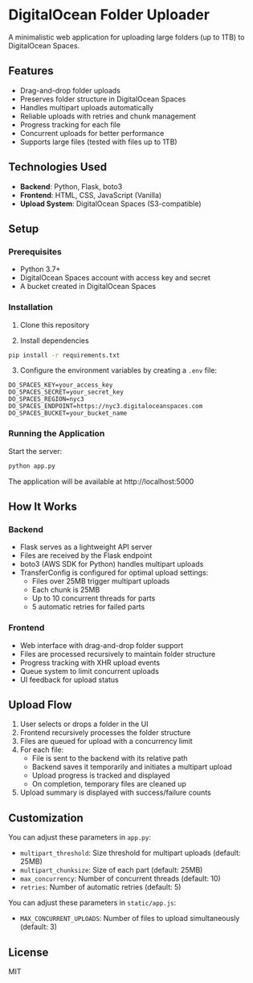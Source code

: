 # DigitalOcean Folder Uploader

A minimalistic web application for uploading large folders (up to 1TB) to DigitalOcean Spaces.

## Features

- Drag-and-drop folder uploads
- Preserves folder structure in DigitalOcean Spaces
- Handles multipart uploads automatically
- Reliable uploads with retries and chunk management
- Progress tracking for each file
- Concurrent uploads for better performance
- Supports large files (tested with files up to 1TB)

## Technologies Used

- **Backend**: Python, Flask, boto3
- **Frontend**: HTML, CSS, JavaScript (Vanilla)
- **Upload System**: DigitalOcean Spaces (S3-compatible)

## Setup

### Prerequisites

- Python 3.7+
- DigitalOcean Spaces account with access key and secret
- A bucket created in DigitalOcean Spaces

### Installation

1. Clone this repository

2. Install dependencies
```bash
pip install -r requirements.txt
```

3. Configure the environment variables by creating a `.env` file:
```
DO_SPACES_KEY=your_access_key
DO_SPACES_SECRET=your_secret_key
DO_SPACES_REGION=nyc3
DO_SPACES_ENDPOINT=https://nyc3.digitaloceanspaces.com
DO_SPACES_BUCKET=your_bucket_name
```

### Running the Application

Start the server:
```bash
python app.py
```

The application will be available at http://localhost:5000

## How It Works

### Backend

- Flask serves as a lightweight API server
- Files are received by the Flask endpoint
- boto3 (AWS SDK for Python) handles multipart uploads
- TransferConfig is configured for optimal upload settings:
  - Files over 25MB trigger multipart uploads
  - Each chunk is 25MB
  - Up to 10 concurrent threads for parts
  - 5 automatic retries for failed parts

### Frontend

- Web interface with drag-and-drop folder support
- Files are processed recursively to maintain folder structure
- Progress tracking with XHR upload events
- Queue system to limit concurrent uploads
- UI feedback for upload status

## Upload Flow

1. User selects or drops a folder in the UI
2. Frontend recursively processes the folder structure
3. Files are queued for upload with a concurrency limit
4. For each file:
   - File is sent to the backend with its relative path
   - Backend saves it temporarily and initiates a multipart upload
   - Upload progress is tracked and displayed
   - On completion, temporary files are cleaned up
5. Upload summary is displayed with success/failure counts

## Customization

You can adjust these parameters in `app.py`:

- `multipart_threshold`: Size threshold for multipart uploads (default: 25MB)
- `multipart_chunksize`: Size of each part (default: 25MB)
- `max_concurrency`: Number of concurrent threads (default: 10)
- `retries`: Number of automatic retries (default: 5)

You can adjust these parameters in `static/app.js`:

- `MAX_CONCURRENT_UPLOADS`: Number of files to upload simultaneously (default: 3)

## License

MIT 